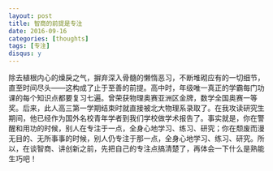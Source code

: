 ```yaml
---
layout: post
title: 智商的前提是专注
date: 2016-09-16
categories: [thoughts]
tags: [专注]
disqus: y
---
```


除去植根内心的燥戾之气，摒弃深入骨髓的懒惰恶习，不断堆砌应有的一切细节，直至时间尽头——这构成了止于至善的前提。高中时，年级唯一真正的学霸每门功课的每个知识点都要复习七遍。曾荣获物理奥赛亚洲区金牌，数学全国奥赛一等奖。后来，此人高三第一学期结束时就直接被北大物理系录取了。在我攻读研究生期间，他已经作为国外名校青年学者到我们学校做学术报告了。事实就是，你在警醒和用功的时候，别人在专注于一点，全身心地学习、练习、研究；你在颓废而漫无目的、无所事事的时候，别人仍专注于那一点，全身心地学习、练习、研究。所以，在谈智商、讲创新之前，先把自己的专注点搞清楚了，再体会一下什么是熟能生巧吧！
